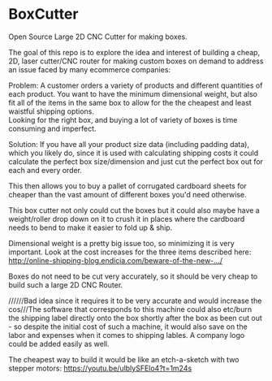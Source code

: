 # BoxCutter
Open Source Large 2D CNC Cutter for making boxes. 

The goal of this repo is to explore the idea and interest of building a cheap, 2D, laser cutter/CNC router for making custom boxes on demand to address an issue faced by many ecommerce companies:

Problem: A customer orders a variety of products and different quantities of each product. You want to have the minimum dimensional weight, but also fit all of the items in the same box to allow for the the cheapest and least waistful shipping options.  
Looking for the right box, and buying a lot of variety of boxes is time consuming and imperfect.

Solution: If you have all your product size data (including padding data), which you likely do, since it is used with calculating shipping costs it could calculate the perfect box size/dimension and just cut the perfect box out for each and every order.

This then allows you to buy a pallet of corrugated cardboard sheets for cheaper than the vast amount of different boxes you'd need otherwise. 

This box cutter not only could cut the boxes but it could also maybe have a weight/roller drop down on it to crush it in places where the cardboard  needs to bend to make it easier to fold up & ship.

Dimensional weight is a pretty big issue too, so minimizing it is very important. Look at the cost increases for the three items described here: http://online-shipping-blog.endicia.com/beware-of-the-new-…/

Boxes do not need to be cut very accurately, so it should be very cheap to build such a large 2D CNC Router. 

//////Bad idea since it requires it to be very accurate and would increase the cos///The software that corresponds to this machine could also etc/burn the shipping label directly onto the box shortly after the box as been cut out - so despite the initial cost of such a machine, it would also save on the labor and expenses when it comes to shipping lables. A company logo could be added easily as well. 

The cheapest way to build it would be like an etch-a-sketch with two stepper motors: https://youtu.be/ulblySFElo4?t=1m24s

